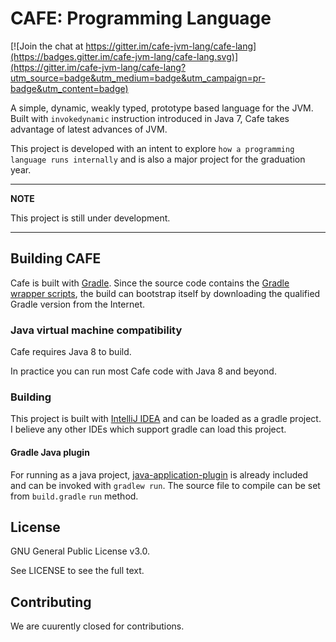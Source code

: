# CAFE: Programming Language

[![Join the chat at https://gitter.im/cafe-jvm-lang/cafe-lang](https://badges.gitter.im/cafe-jvm-lang/cafe-lang.svg)](https://gitter.im/cafe-jvm-lang/cafe-lang?utm_source=badge&utm_medium=badge&utm_campaign=pr-badge&utm_content=badge)

A simple, dynamic, weakly typed, prototype based language for the JVM.
Built with `invokedynamic` instruction introduced in Java 7, Cafe takes advantage of latest advances of JVM.

This project is developed with an intent to explore `how a programming language runs internally` and is also a major project for the graduation year.

---
**NOTE**

This project is still under development.

---

## Building CAFE
Cafe is built with [Gradle](https://gradle.org).
Since the source code contains the [Gradle wrapper scripts](https://docs.gradle.org/current/userguide/gradle_wrapper.html),
the build can bootstrap itself by downloading the qualified Gradle version from the Internet.

### Java virtual machine compatibility

Cafe requires Java 8 to build.

In practice you can run most Cafe code with Java 8 and beyond.

### Building

This project is built with [IntelliJ IDEA](https://www.jetbrains.com/idea/) and can be loaded as a gradle project. I believe any other IDEs which support gradle can load this project.

#### Gradle Java plugin

For running as a java project, [java-application-plugin](https://docs.gradle.org/current/userguide/java_plugin.html) is already included and can be invoked with `gradlew run`.
The source file to compile can be set from `build.gradle` `run` method.

## License
GNU General Public License v3.0.

See LICENSE to see the full text.

## Contributing

We are cuurently closed for contributions.